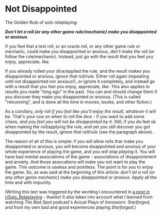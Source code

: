 # Not Disappointed

The Golden Rule of solo roleplaying:

_**Don't let a roll (or any other game rule/mechanic) make you disappointed or anxious.**_

If you feel that a test roll, or an oracle roll,
or any other game rule or mechanic,
could make you disappointed or anxious,
_don't make the roll_
(or follow the rule/mechanic).
Instead, just go with the result that you feel you enjoy, appreciate, like. 

If you already rolled your dice/applied the rule,
and the result makes you disappointed or anxious,
_ignore that roll/rule_.
Either roll again (repeating until not disappointed nor anxious!),
or ignore it completely, and instead go with a result that you feel you enjoy, appreciate, like.
This also applies to results you made "long ago" in the past.
You can and should change them if you discover they make you disappointed or anxious.
(This is called "retconning", and is done all the time in movies, books, and other fiction.)

As a corollary,
_only roll if you feel like you'll enjoy the result, whatever it will be_.
That's your cue on when to roll the dice - if you want to add some chaos,
_and you feel you will not be disappointed by it_.
Still, if you do feel ok when making the roll/applying the rule,
and yet you still discover you got disappointed by the result,
_ignore that roll/rule_ (see the paragraph above).

The reason of all of this is simple:
if you will allow rolls that make you disappointed or anxious,
you will become disappointed and anxious of your whole experience of playing the game,
and _you will stop playing it_.
You will have bad mental associations of the game -
associations of disappointment and anxiety.
And those assocations will make you not want to play the game.
This outcome is useless and pointless.
The point is for you to enjoy the game.
So, as was said at the beginning of this article:
_don't let a roll (or any other game mechanic) make you disappointed or anxious_.
Apply all the time and with impunity.

(Writing this text was triggered by the wording I encountered in
[a post in r/Solo_Roleplaying](https://old.reddit.com/comments/1dgu658/-/l8sq9i6/) - thanks!
It also takes into account what I learned
from watching _The Bad Spot_ podcast's Actual Plays of _Ironsworn: Starforged_,
and from my own bad and good experiences playing _Starforged_.)
